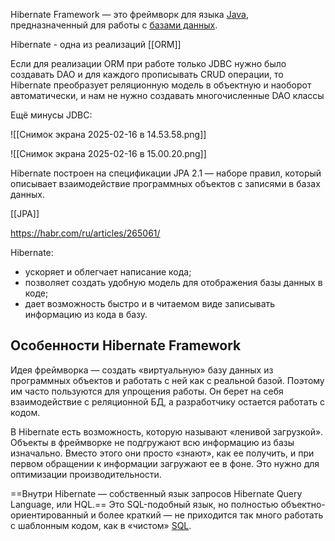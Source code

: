 Hibernate Framework — это фреймворк для языка [Java](https://blog.skillfactory.ru/java-komu-i-dlya-chego-nuzhen/), предназначенный для работы с [базами данных](https://blog.skillfactory.ru/glossary/baza-dannyh/).

Hibernate - одна из реализаций [[ORM]]

Если для реализации ORM при работе только JDBC нужно было создавать DAO и для каждого прописывать CRUD операции, то Hibernate преобразует реляционную модель в объектную и наоборот автоматически, и нам не нужно создавать многочисленные DAO классы

Ещё минусы JDBC: 

![[Снимок экрана 2025-02-16 в 14.53.58.png]]

![[Снимок экрана 2025-02-16 в 15.00.20.png]]

Hibernate построен на спецификации JPA 2.1 — наборе правил, который описывает взаимодействие программных объектов с записями в базах данных.

[[JPA]]

https://habr.com/ru/articles/265061/

Hibernate:

- ускоряет и облегчает написание кода;
- позволяет создать удобную модель для отображения базы данных в коде;
- дает возможность быстро и в читаемом виде записывать информацию из кода в базу.

## Особенности Hibernate Framework

Идея фреймворка — создать «виртуальную» базу данных из программных объектов и работать с ней как с реальной базой. Поэтому им часто пользуются для упрощения работы. Он берет на себя взаимодействие с реляционной БД, а разработчику остается работать с кодом.

В Hibernate есть возможность, которую называют «ленивой загрузкой». Объекты в фреймворке не подгружают всю информацию из базы изначально. Вместо этого они просто «знают», как ее получить, и при первом обращении к информации загружают ее в фоне. Это нужно для оптимизации производительности.

==Внутри Hibernate — собственный язык запросов Hibernate Query Language, или HQL.== Это SQL-подобный язык, но полностью объектно-ориентированный и более краткий — не приходится так много работать с шаблонным кодом, как в «чистом» [SQL](https://blog.skillfactory.ru/glossary/sql/).

